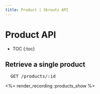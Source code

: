 ```yaml
---
title: Product | Skroutz API
---
```


# Product API

* TOC
{:toc}

## Retrieve a single product

<pre class="terminal">
  GET /products/:id
</pre>

<%= render_recording :products_show %>
